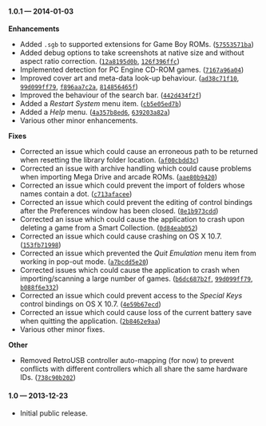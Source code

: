 #### 1.0.1 — 2014-01-03

**Enhancements**
* Added `.sgb` to supported extensions for Game Boy ROMs. ([`57553571ba`](https://github.com/OpenEmu/OpenEmu/commit/57553571ba6677ca90513c3240e018a97fc36a49))
* Added debug options to take screenshots at native size and without aspect ratio correction. ([`12a8195d0b`](https://github.com/OpenEmu/OpenEmu/commit/12a8195d0b1a21faabca6096ccca566737dd1afb), [`126f396ffc`](https://github.com/OpenEmu/OpenEmu/commit/126f396ffc4824e330eb24a36e590b34630ac39a))
* Implemented detection for PC Engine CD-ROM games. ([`7167a96a04`](https://github.com/OpenEmu/OpenEmu/commit/7167a96a04021773a08ce44fce3e967c2478b344))
* Improved cover art and meta-data look-up behaviour. ([`ad38c71f10`](https://github.com/OpenEmu/OpenEmu/commit/ad38c71f10ddf0bd43e2d16cc8443163dbd40628), [`99d099ff79`](https://github.com/OpenEmu/OpenEmu/commit/99d099ff79d7fe03c92bf03dee5fec612126eb26), [`f896aa7c2a`](https://github.com/OpenEmu/OpenEmu/commit/f896aa7c2aa6c51aa2e9d16a7c64b3086bda7772), [`814856465f`](https://github.com/OpenEmu/OpenEmu/commit/814856465f8951f7b54907785a4c378255cdf97d))
* Improved the behaviour of the search bar. ([`442d434f2f`](https://github.com/OpenEmu/OpenEmu/commit/442d434f2fc35c3260e4f891e1e3fae71f8034c2))
* Added a *Restart System* menu item. ([`cb5e05ed7b`](https://github.com/OpenEmu/OpenEmu/commit/cb5e05ed7bbcb48b11b0f2c1ee0fca1d3964a16b))
* Added a *Help* menu. ([`4a357b8ed6`](https://github.com/OpenEmu/OpenEmu/commit/4a357b8ed62e47cb1f05ac1721743798bddcb22e), [`639203a82a`](https://github.com/OpenEmu/OpenEmu/commit/639203a82a93513f8e7768e1b4b92139ff1c06f1))
* Various other minor enhancements.

**Fixes**
* Corrected an issue which could cause an erroneous path to be returned when resetting the library folder location. ([`af00cbdd3c`](https://github.com/OpenEmu/OpenEmu/commit/af00cbdd3c1d7d4d0a898ab570fd3154e511d32b))
* Corrected an issue with archive handling which could cause problems when importing Mega Drive and arcade ROMs. ([`aae80b9420`](https://github.com/OpenEmu/OpenEmu/commit/aae80b9420141f32439ef1260c930a0b0b2dc6d0))
* Corrected an issue which could prevent the import of folders whose names contain a dot. ([`c713afacee`](https://github.com/OpenEmu/OpenEmu/commit/c713afacee3ddee603c405b89bca8c701e9767d8))
* Corrected an issue which could prevent the editing of control bindings after the Preferences window has been closed. ([`8e1b973cdd`](https://github.com/OpenEmu/OpenEmu/commit/8e1b973cdd460cd4a63d8d0f1b857ea34b594553))
* Corrected an issue which could cause the application to crash upon deleting a game from a Smart Collection. ([`0d84eab052`](https://github.com/OpenEmu/OpenEmu/commit/0d84eab0529b5e37b569e8ca37fa101c8c882e4c))
* Corrected an issue which could cause crashing on OS X 10.7. ([`153fb71998`](https://github.com/OpenEmu/OpenEmu/commit/153fb71998b947d7a43958b0e93e3488fb95c6ab))
* Corrected an issue which prevented the *Quit Emulation* menu item from working in pop-out mode. ([`a7bcdd5e20`](https://github.com/OpenEmu/OpenEmu/commit/a7bcdd5e20c6cf5443b2a7cef6b4f56e9aa6c90c))
* Corrected issues which could cause the application to crash when importing/scanning a large number of games. ([`b6dc687b2f`](https://github.com/OpenEmu/OpenEmu/commit/b6dc687b2f0fc0728972c850d13b9fa5e453d938), [`99d099ff79`](https://github.com/OpenEmu/OpenEmu/commit/99d099ff79d7fe03c92bf03dee5fec612126eb26), [`b088f6e332`](https://github.com/OpenEmu/OpenEmu/commit/b088f6e332528f231f306f3732cd4a21316fab7b))
* Corrected an issue which could prevent access to the *Special Keys* control bindings on OS X 10.7. ([`4e59b67ecd`](https://github.com/OpenEmu/OpenEmu/commit/4e59b67ecd05deedb0e2cbc0ec3faf6d0ee444ea))
* Corrected an issue which could cause loss of the current battery save when quitting the application. ([`2b8462e9aa`](https://github.com/OpenEmu/OpenEmu/commit/2b8462e9aaca0d4b00d7029030a576dcc9b297c8))
* Various other minor fixes.

**Other**
* Removed RetroUSB controller auto-mapping (for now) to prevent conflicts with different controllers which all share the same hardware IDs. ([`738c90b202`](https://github.com/OpenEmu/OpenEmu/commit/738c90b2021595d606ee663c3003b4346fbca67b))

#### 1.0 — 2013-12-23

* Initial public release.